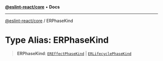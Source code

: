 [**@eslint-react/core**](../README.md) • **Docs**

***

[@eslint-react/core](../README.md) / ERPhaseKind

# Type Alias: ERPhaseKind

> **ERPhaseKind**: [`EREffectPhaseKind`](EREffectPhaseKind.md) \| [`ERLifecyclePhaseKind`](ERLifecyclePhaseKind.md)
